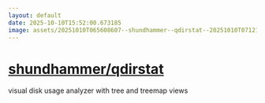 ```yaml
---
layout: default
date: 2025-10-10T15:52:00.673185
image: assets/20251010T065608607--shundhammer--qdirstat--20251010T071213787--cropped.png
---
```


# [shundhammer/qdirstat](https://github.com/shundhammer/qdirstat)

visual disk usage analyzer with tree and treemap views
